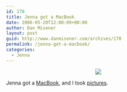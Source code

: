 ```yaml
---
id: 178
title: Jenna got a MacBook
date: 2006-05-20T12:00:09+00:00
author: Dan Misener
layout: post
guid: http://www.danmisener.com/archives/178
permalink: /jenna-got-a-macbook/
categories:
  - Jenna
---
```

<div style="text-align: center">
  <img src="http://static.flickr.com/54/149865542_63ea1c9cc7_m.jpg" />
</div>

Jenna got a [MacBook](http://www.apple.ca/macbook/), and I took [pictures](http://www.flickr.com/photos/danmisener/sets/72057594140201998/).